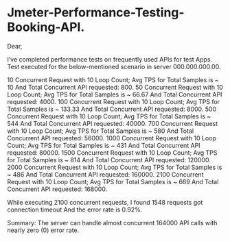 # Jmeter-Performance-Testing-Booking-API.

Dear, 

I’ve completed performance tests on frequently used APIs for test Apps. 
Test executed for the below-mentioned scenario in server 000.000.000.00. 

10 Concurrent Request with 10 Loop Count; Avg TPS for Total Samples is ~ 10 And Total Concurrent API requested: 800.
50 Concurrent Request with 10 Loop Count; Avg TPS for Total Samples is ~ 66.67 And Total Concurrent API requested: 4000.
100 Concurrent Request with 10 Loop Count; Avg TPS for Total Samples is ~ 133.33 And Total Concurrent API requested: 8000.
500 Concurrent Request with 10 Loop Count; Avg TPS for Total Samples is ~ 544 And Total Concurrent API requested: 40000.
700 Concurrent Request with 10 Loop Count; Avg TPS for Total Samples is ~ 580 And Total Concurrent API requested: 56000.
1000 Concurrent Request with 10 Loop Count; Avg TPS for Total Samples is ~ 431 And Total Concurrent API requested: 80000.
1500 Concurrent Request with 10 Loop Count; Avg TPS for Total Samples is ~ 814 And Total Concurrent API requested: 120000.
2000 Concurrent Request with 10 Loop Count; Avg TPS for Total Samples is ~ 486 And Total Concurrent API requested: 160000.
2100 Concurrent Request with 10 Loop Count; Avg TPS for Total Samples is ~ 669 And Total Concurrent API requested: 168000.

While executing 2100 concurrent requests, I found 1548 requests got connection timeout And the error rate is 0.92%. 

Summary: The server can handle almost concurrent 164000 API calls with nearly zero (0) error rate.
